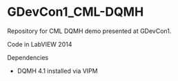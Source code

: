 # GDevCon1_CML-DQMH
Repository for CML DQMH demo presented at GDevCon1.

Code in LabVIEW 2014

Dependencies
* DQMH 4.1 installed via VIPM
